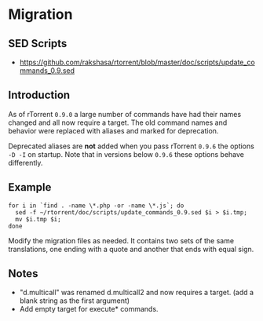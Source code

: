Migration
=========

SED Scripts
-----------

* https://github.com/rakshasa/rtorrent/blob/master/doc/scripts/update_commands_0.9.sed

Introduction
------------

As of rTorrent ``0.9.0`` a large number of commands have had their names changed and all now require a target. The old command names and behavior were replaced with aliases and marked for deprecation.

Deprecated aliases are **not** added when you pass rTorrent ``0.9.6`` the options ``-D -I`` on startup.
Note that in versions below ``0.9.6`` these options behave differently.

Example
-------

```
for i in `find . -name \*.php -or -name \*.js`; do
  sed -f ~/rtorrent/doc/scripts/update_commands_0.9.sed $i > $i.tmp;
  mv $i.tmp $i;
done
```

Modify the migration files as needed. It contains two sets of the same translations, one ending with a quote and another that ends with equal sign.

Notes
-----

* "d.multicall" was renamed d.multicall2 and now requires a target. (add a blank string as the first argument)
* Add empty target for execute* commands.
